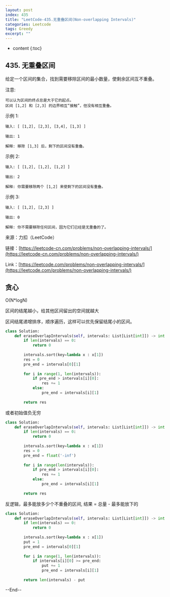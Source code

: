 ```yaml
---
layout: post
index: 435
title: "LeetCode-435.无重叠区间(Non-overlapping Intervals)"
categories: Leetcode
tags: Greedy
excerpt: ""
---
```


* content
{:toc}

## 435. 无重叠区间

给定一个区间的集合，找到需要移除区间的最小数量，使剩余区间互不重叠。

注意:

```
可以认为区间的终点总是大于它的起点。
区间 [1,2] 和 [2,3] 的边界相互“接触”，但没有相互重叠。
```

示例 1:

```
输入: [ [1,2], [2,3], [3,4], [1,3] ]

输出: 1

解释: 移除 [1,3] 后，剩下的区间没有重叠。
```

示例 2:

```
输入: [ [1,2], [1,2], [1,2] ]

输出: 2

解释: 你需要移除两个 [1,2] 来使剩下的区间没有重叠。
```

示例 3:

```
输入: [ [1,2], [2,3] ]

输出: 0

解释: 你不需要移除任何区间，因为它们已经是无重叠的了。
```

来源：力扣（LeetCode）

链接：[https://leetcode-cn.com/problems/non-overlapping-intervals/](https://leetcode-cn.com/problems/non-overlapping-intervals/)

Link：[https://leetcode.com/problems/non-overlapping-intervals/](https://leetcode.com/problems/non-overlapping-intervals/)


## 贪心

O(N*logN)

区间的结尾越小，给其他区间留出的空间就越大

区间结尾递增排序，顺序遍历，这样可以优先保留结尾小的区间。

```python
class Solution:
    def eraseOverlapIntervals(self, intervals: List[List[int]]) -> int:
        if len(intervals) == 0:
            return 0
        
        intervals.sort(key=lambda x : x[1])
        res = 0
        pre_end = intervals[0][1]
        
        for i in range(1, len(intervals)):
            if pre_end > intervals[i][0]:
                res += 1
            else:
                pre_end = intervals[i][1]
            
        return res
```

或者初始值负无穷

```python
class Solution:
    def eraseOverlapIntervals(self, intervals: List[List[int]]) -> int:
        if len(intervals) == 0:
            return 0
        
        intervals.sort(key=lambda x : x[1])
        res = 0
        pre_end = float('-inf')
        
        for i in range(len(intervals)):
            if pre_end > intervals[i][0]:
                res += 1
            else:
                pre_end = intervals[i][1]
            
        return res
```

反逻辑，最多能放多少个不重叠的区间, 结果 = 总量 - 最多能放下的

```python
class Solution:
    def eraseOverlapIntervals(self, intervals: List[List[int]]) -> int:
        if len(intervals) == 0:
            return 0
        
        intervals.sort(key=lambda x : x[1])
        put = 1
        pre_end = intervals[0][1]
        
        for i in range(1, len(intervals)):
            if intervals[i][0] >= pre_end:
                put += 1
                pre_end = intervals[i][1]
            
        return len(intervals) - put
```

--End--


